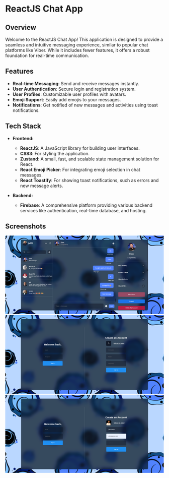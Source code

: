 # ReactJS Chat App

## Overview

Welcome to the ReactJS Chat App! This application is designed to provide a seamless and intuitive messaging experience, similar to popular chat platforms like Viber. While it includes fewer features, it offers a robust foundation for real-time communication.

## Features

- **Real-time Messaging**: Send and receive messages instantly.
- **User Authentication**: Secure login and registration system.
- **User Profiles**: Customizable user profiles with avatars.
- **Emoji Support**: Easily add emojis to your messages.
- **Notifications**: Get notified of new messages and activities using toast notifications.

## Tech Stack

- **Frontend:**
  - **ReactJS**: A JavaScript library for building user interfaces.
  - **CSS3**: For styling the application.
  - **Zustand**: A small, fast, and scalable state management solution for React.
  - **React Emoji Picker**: For integrating emoji selection in chat messages.
  - **React Toastify**: For showing toast notifications, such as errors and new message alerts.

- **Backend:**
  - **Firebase**: A comprehensive platform providing various backend services like authentication, real-time database, and hosting.

## Screenshots

![Screenshot of ReactJS Chat App](https://github.com/ViktorMetodiev13/ReactJS-Chat-App/blob/main/Project%20pictures/inside-look.png)
![Screenshot of ReactJS Chat App](https://github.com/ViktorMetodiev13/ReactJS-Chat-App/blob/main/Project%20pictures/outside-look.png)
![Screenshot of ReactJS Chat App](https://github.com/ViktorMetodiev13/ReactJS-Chat-App/blob/main/Project%20pictures/register-look.png)